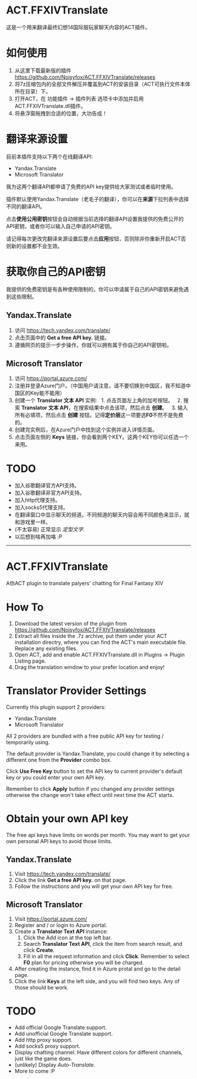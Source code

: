 # ACT.FFXIVTranslate
这是一个用来翻译最终幻想14国际服玩家聊天内容的ACT插件。

# 如何使用
1. 从这里下载最新版的插件 https://github.com/Noisyfox/ACT.FFXIVTranslate/releases
2. 将7z压缩包内的全部文件解压并覆盖到ACT的安装目录（ACT可执行文件本体所在目录）下。
3. 打开ACT，在 功能插件 -> 插件列表 选项卡中添加并启用ACT.FFXIVTranslate.dll插件。
4. 将悬浮窗拖拽到合适的位置，大功告成！

# 翻译来源设置
目前本插件支持以下两个在线翻译API:
- Yandax.Translate
- Microsoft Translator

我为这两个翻译API都申请了免费的API key提供给大家测试或者临时使用。

插件默认使用Yandax.Translate（老毛子的翻译），你可以在**来源**下拉列表中选择不同的翻译API。

点击**使用公用密钥**按钮会自动根据当前选择的翻译API设置我提供的免费公开的API密钥，或者你可以输入自己申请的API密钥。

请记得每次更改完翻译来源设置后要点击**应用**按钮，否则除非你重新开启ACT否则新的设置都不会生效。

# 获取你自己的API密钥
我提供的免费密钥是有各种使用限制的，你可以申请属于自己的API密钥来避免遇到这些限制。

## Yandax.Translate
1. 访问 https://tech.yandex.com/translate/
2. 点击页面中的 **Get a free API key.** 链接。
3. 遵循网页的提示一步步操作，你就可以拥有属于你自己的API密钥啦。

## Microsoft Translator
1. 访问 https://portal.azure.com/
2. 注册并登录Azure门户。（中国用户请注意，请不要切换到中国区，我不知道中国区的Key能不能用）
3. 创建一个 **Translator 文本 API** 实例:
   1. 点击页面左上角的加号按钮。
   2. 搜索 **Translator 文本 API**，在搜索结果中点击该项，然后点击 **创建**。
   3. 输入所有必填项，然后点击 **创建** 按钮。记得**定价层**这一项要选**F0**不然不是免费的。
4. 创建完实例后，在Azure门户中找到这个实例并进入详情页面。
5. 点击页面左侧的 **Keys** 链接，你会看到两个KEY。这两个KEY你可以任选一个来用。

# TODO
- 加入谷歌翻译官方API支持。
- 加入谷歌翻译非官方API支持。
- 加入http代理支持。
- 加入socks5代理支持。
- 在翻译窗口中显示聊天的频道。不同频道的聊天内容会用不同颜色来显示，就和游戏里一样。
- (不太容易) 正常显示 *定型文字*.
- 以后想到啥再加咯 :P

-------
# ACT.FFXIVTranslate
A你ACT plugin to translate palyers' chatting for Final Fantasy XIV

# How To
1. Download the latest version of the plugin from https://github.com/Noisyfox/ACT.FFXIVTranslate/releases
2. Extract all files inside the .7z archive, put them under your ACT installation directry,
where you can find the ACT's main executable file. Replace any existing files.
3. Open ACT, add and enable ACT.FFXIVTranslate.dll in Plugins -> Plugin Listing page.
4. Drag the translation window to your prefer location and enjoy!

# Translator Provider Settings
Currently this plugin support 2 providers:
- Yandax.Translate
- Microsoft Translator

All 2 providers are bundled with a free public API key for testing / temporarily using.

The default provider is Yandax.Translate, you could change it by selecting a different one from the **Provider** combo box.

Click **Use Free Key** button to set the API key to current provider's default key or you could enter your own API key.

Remember to click **Apply** button if you changed any provider settings otherwise the change won't take effect until next time
the ACT starts.

# Obtain your own API key
The free api keys have limits on words per month. You may want to get your own personal API keys to avoid those limits.

## Yandax.Translate
1. Visit https://tech.yandex.com/translate/
2. Click the link **Get a free API key.** on that page.
3. Follow the instructions and you will get your own API key for free.

## Microsoft Translator
1. Visit https://portal.azure.com/
2. Register and / or login to Azure portal.
3. Create a **Translator Text API** instance:
   1. Click the Add icon at the top left bar.
   2. Search **Translator Text API**, click the item from search result, and click **Create**.
   3. Fill in all the request information and click **Click**. Remember to select **F0** plan for
   pricing otherwise you will be charged.
4. After creating the instance, find it in Azure protal and go to the detail page.
5. Click the link **Keys** at the left side, and you will find two keys. Any of those should be work.

# TODO
- Add official Google Translate support.
- Add unofficial Google Translate support.
- Add http proxy support.
- Add socks5 proxy support.
- Display chatting channel. Have different colors for different channels, just like the game does.
- (unlikely) Display *Auto-Translate*.
- More to come :P
